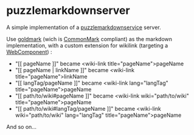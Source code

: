 # puzzlemarkdownserver

A simple implementation of a [puzzlemarkdownservice](https://github.com/dvaumoron/puzzlemarkdownservice) server.

Use [goldmark](https://github.com/yuin/goldmark) (wich is [CommonMark](https://spec.commonmark.org) compliant) as the markdown implementation, with a custom extension for wikilink (targeting a  [WebComponent](https://www.webcomponents.org/)) :
- "[[ pageName ]]" became \<wiki-link title="pageName">pageName</wiki-link>
- "[[ pageName | linkName ]]" became \<wiki-link title="pageName">linkName</wiki-link>
- "[[ langTag/pageName ]]" became \<wiki-link lang="langTag" title="pageName">pageName</wiki-link>
- "[[ path/to/wiki#pageName ]]" became \<wiki-link wiki="path/to/wiki" title="pageName">pageName</wiki-link>
- "[[ path/to/wiki#langTag/pageName ]]" became \<wiki-link wiki="path/to/wiki" lang="langTag" title="pageName">pageName</wiki-link>

And so on...